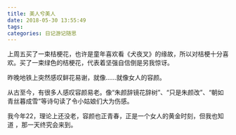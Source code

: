 ```yaml
---
title: 美人兮美人
date: 2018-05-30 13:55:49
tags:
categories: 日记游记随思
---
```

上周五买了一束桔梗花，也许是童年喜欢看《犬夜叉》的缘故，所以对桔梗十分喜欢。买了一束绿色的桔梗花，代表着坚强自信倒是另我惊讶。

昨晚地铁上突然感叹鲜花易谢，就像……就像女人的容颜。

从古至今，有很多人感叹容颜易老。像“朱颜辞镜花辞树”、“只是朱颜改”、“朝如青丝暮成雪”等诗句读了令小姑娘们大为伤感。

我今年22，理论上还没老，容颜也正青春，正是一个女人的黄金时刻，但我也知道 ，那一天终究会来到。